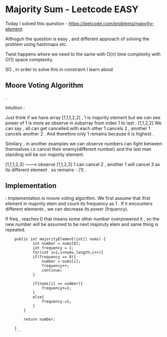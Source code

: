 <h1>Majority Sum - Leetcode EASY</h1>

Today I solved this question  - https://leetcode.com/problems/majority-element

Althoguh the question is easy , and different approach of solving the problem using hashmaps etc.

Twist happens where we need to the same with O(n) time complexity with O(1) space complexity.

SO , in order to solve this in constraint I learn about <h2>Moore Voting Algorithm</h2> . 

Intuition : 

Just think if we have array [1,1,1,2,2] , 1 is majority element but we can see power of 1 is more as observe in subarray from index 1 to last : [1,1,2,2]
We can say , all can get cancelled with each other 1 cancels 2 , another 1 cancels another 2 . And therefore only 1 remains because it is highest .

Similary , in another examples we can observe numbers can fight between themselves i.e cancel their enemy(different number) and the last man standing will be our majority element.

[1,1,1,2,3]  ---> observe [1,1,2,3] 1 can cancel 2 , another 1 will cancel 3 as its different element . so remains - [1] .

<h2>Implementation</h2> :
Implementation is moore voting algorithm.
We first assume that ifrst element in majority elem and count its frequency as 1 .
If it encounters different elements , we can decrease its power (frquency).

If freq , reaches 0 that means some other number overpowered it , so the new number will be assumed to be next majoruty elem and same thing is repeated.

```
    public int majorityElement(int[] nums) {
            int number = nums[0];
            int frequency = 1;
            for(int i=1;i<nums.length;i++){
            if(frequency == 0){
                number = nums[i];
                frequency++;
                continue;
            }

            if(nums[i] == number){
                frequency+=1;
            }
            else{
                frequency-=1;
            }
        }

        return number;
        
    }
    ```

